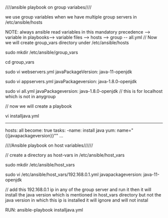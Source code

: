 ////ansible playbook on group variabes//// 


 we use group variables when we have multiple group servers in /etc/ansible/hosts

NOTE: always ansible read variables in this mandatory precedence --> variable in playbooks--> variable files --> hosts --> group -- all.yml 
 // Now we will create group_vars directory under /etc/ansible/hosts

 sudo mkdir /etc/ansible/group_vars

 cd group_vars

 sudo vi webservers.yml
 	javaPackageVersion: java-11-openjdk

 sudo vi appservers.yml
 	javaPackageversion: java-1.8.0-openjdk

 sudo vi all.yml
 	javaPackageversion: java-1.8.0-openjdk                   // this is for localhost which is not in anygroup

// now we will create a playbook

vi installjava.yml

---
hosts: all 
become: true
tasks: 
 -name: install java
  yum: name="{{javapackageversion}}""
... 


////Ansible playbook on host variables//////

// create a directory as host-vars in /etc/ansible/host_vars

 sudo mkdir /etc/ansible/host_vars

 sudo vi /etc/ansible/host_vars/192.168.0.1.yml
 	javapackageversion: java-11-openjdk

// add this 192.168.0.1 ip in any of the group server and run it then it will install the java version which is mentioned in host_vars directory but not the java version in which this ip is installed it will ignore and will not instal

 RUN: ansible-playbook installjava.yml

